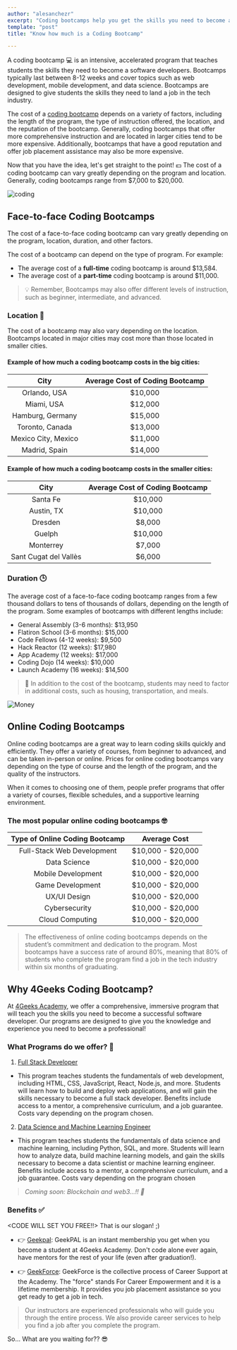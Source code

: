 ```yaml
---
author: "alesanchezr"
excerpt: "Coding bootcamps help you get the skills you need to become a coder, they cost anywhere from $7,000 to $20,000, and graduates see an average salary increase of $22,000. Start your coding career today!"
template: "post" 
title: "Know how much is a Coding Bootcamp"

---
```


A coding bootcamp 💻 is an intensive, accelerated program that teaches students the skills they need to become a software developers. Bootcamps typically last between 8-12 weeks and cover topics such as web development, mobile development, and data science. Bootcamps are designed to give students the skills they need to land a job in the tech industry. 

The cost of a [coding bootcamp](https://4geeksacademy.com/us/coding-bootcamp) depends on a variety of factors, including the length of the program, the type of instruction offered, the location, and the reputation of the bootcamp. Generally, coding bootcamps that offer more comprehensive instruction and are located in larger cities tend to be more expensive. Additionally, bootcamps that have a good reputation and offer job placement assistance may also be more expensive.

Now that you have the idea, let's get straight to the point! 💵 The cost of a coding bootcamp can vary greatly depending on the program and location. Generally, coding bootcamps range from $7,000 to $20,000. 

![coding](https://storage.googleapis.com/breathecode-asset-images/44711e9c4ab99cea1fb8702d5c8be4d4faf8f801f53ccb4baf7012f19705863f.png)

## Face-to-face Coding Bootcamps 

The cost of a face-to-face coding bootcamp can vary greatly depending on the program, location, duration, and other factors.

The cost of a bootcamp can depend on the type of program. For example:
 
- The average cost of a **full-time** coding bootcamp is around $13,584.
- The average cost of a **part-time** coding bootcamp is around $11,000.

 > 💡 Remember, Bootcamps may also offer different levels of instruction, such as beginner, intermediate, and advanced. 

### Location 📍

The cost of a bootcamp may also vary depending on the location. Bootcamps located in major cities may cost more than those located in smaller cities.

#### Example of how much a coding bootcamp costs in the big cities:

City | Average Cost of Coding Bootcamp
:---: | :---:
|Orlando, USA | $10,000 |                      
|Miami, USA | $12,000 |                   
|Hamburg, Germany| $15,000 |                       
|Toronto, Canada | $13,000 |                       
|Mexico City, Mexico | $11,000 |                       
|Madrid, Spain | $14,000 |                      


#### Example of how much a coding bootcamp costs in the smaller cities:

City | Average Cost of Coding Bootcamp
:---: | :---:
| Santa Fe | $10,000 |
| Austin, TX | $10,000 |
| Dresden | $8,000 |
| Guelph | $10,000 |
| Monterrey | $7,000 |
| Sant Cugat del Vallès | $6,000 |

### Duration 🕒

The average cost of a face-to-face coding bootcamp ranges from a few thousand dollars to tens of thousands of dollars, depending on the length of the program. Some examples of bootcamps with different lengths include:

- General Assembly (3-6 months): $13,950
- Flatiron School (3-6 months): $15,000
- Code Fellows (4-12 weeks): $9,500
- Hack Reactor (12 weeks): $17,980
- App Academy (12 weeks): $17,000
- Coding Dojo (14 weeks): $10,000
- Launch Academy (16 weeks): $14,500

> 🚗 In addition to the cost of the bootcamp, students may need to factor in additional costs, such as housing, transportation, and meals.

![Money](https://storage.googleapis.com/media-breathecode/dde688e33aff058bd0f23f7d2544e6fd758ed944b39c18cb4e2cd95b4fb7ef55)

## Online Coding Bootcamps 

Online coding bootcamps are a great way to learn coding skills quickly and efficiently. They offer a variety of courses, from beginner to advanced, and can be taken in-person or online. Prices for online coding bootcamps vary depending on the type of course and the length of the program, and the quality of the instructors.

When it comes to choosing one of them, people prefer programs that offer a variety of courses, flexible schedules, and a supportive learning environment. 

### The most popular online coding bootcamps 🤓

Type of Online Coding Bootcamp | Average Cost
:---: | :---:
Full-Stack Web Development | $10,000 - $20,000
Data Science | $10,000 - $20,000
Mobile Development | $10,000 - $20,000
Game Development | $10,000 - $20,000
UX/UI Design | $10,000 - $20,000
Cybersecurity | $10,000 - $20,000
Cloud Computing | $10,000 - $20,000

> The effectiveness of online coding bootcamps depends on the student’s commitment and dedication to the program. Most bootcamps have a success rate of around 80%, meaning that 80% of students who complete the program find a job in the tech industry within six months of graduating.

## Why 4Geeks Coding Bootcamp? 

At [4Geeks Academy](https://4geeksacademy.com/us/index), we offer a comprehensive, immersive program that will teach you the skills you need to become a successful software developer. Our programs are designed to give you the knowledge and experience you need to become a professional!

### What Programs do we offer? 🤔

1. [Full Stack Developer](https://4geeksacademy.com/us/coding-bootcamps/part-time-full-stack-developer) 

- This program teaches students the fundamentals of web development, including HTML, CSS, JavaScript, React, Node.js, and more. Students will learn how to build and deploy web applications, and will gain the skills necessary to become a full stack developer. Benefits include access to a mentor, a comprehensive curriculum, and a job guarantee. Costs vary depending on the program chosen.

2. [Data Science and Machine Learning Engineer](https://4geeksacademy.com/us/coding-bootcamps/datascience-machine-learning) 

- This program teaches students the fundamentals of data science and machine learning, including Python, SQL, and more. Students will learn how to analyze data, build machine learning models, and gain the skills necessary to become a data scientist or machine learning engineer. Benefits include access to a mentor, a comprehensive curriculum, and a job guarantee. Costs vary depending on the program chosen

>  _Coming soon: Blockchain and web3...!! 👀_ 

### Benefits ✅

<CODE WILL SET YOU FREE!!> That is our slogan! ;)

- 👉 [Geekpal](https://4geeksacademy.com/us/geekpal-support): GeekPAL is an instant membership you get when you become a student at 4Geeks Academy. Don't code alone ever again, have mentors for the rest of your life (even after graduation!).

- 👉 [GeekForce](https://4geeksacademy.com/us/geekforce-career-support): GeekForce is the collective process of Career Support at the Academy. The "force" stands For Career Empowerment and it is a lifetime membership. It provides you job placement assistance so you get ready to get a job in tech.

> Our instructors are experienced professionals who will guide you through the entire process. We also provide career services to help you find a job after you complete the program.

So... What are you waiting for?? 😎